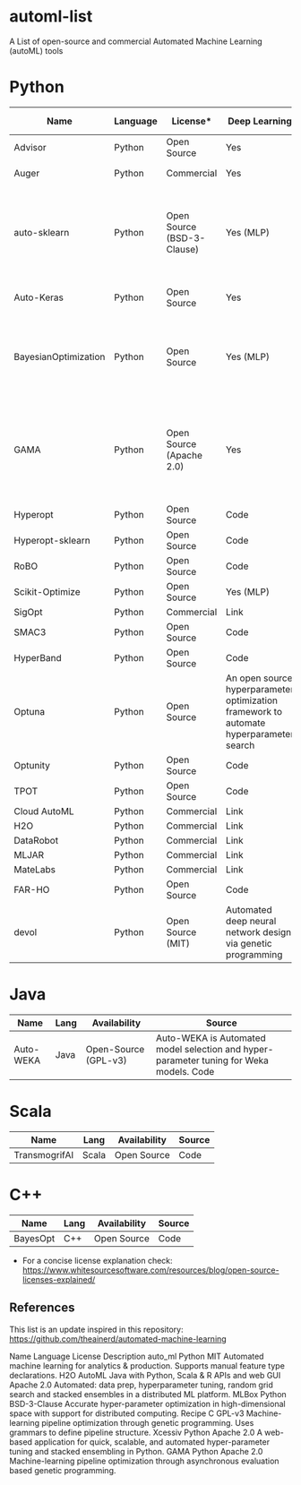 # automl-list
A List of open-source and commercial Automated Machine Learning (autoML) tools 

# Python
|Name                  |Language| License*    | Deep Learning | ML Tasks                 | Short Description |Source | 
| -------------------  | ------ | ----------- | ------------- | ----------------------   | ------ | ------ |
|Advisor               | Python | Open Source | Yes | Classification/Regression|<a href="https://github.com/tobegit3hub/advisor" target="_blank">github</a>
|Auger                 | Python | Commercial  | Yes | Classification/Regression/Time Series|<a href="https://auger.ai/" target="_blank">link</a>
|auto-sklearn          | Python | Open Source (BSD-3-Clause) | Yes (MLP)| Classification/Regression | auto-sklearn is an automated machine learning toolkit and a drop-in replacement for a scikit-learn estimator |<a href="https://github.com/automl/auto-sklearn" target="_blank">github</a>
|Auto-Keras            | Python | Open Source | Yes | Classification(also for Text)/Regression (also for Text)/Time Series|<a href="https://github.com/keras-team/autokeras" target="_blank">github</a>
|BayesianOptimization  | Python | Open Source | Yes (MLP)| HyperParameter Optimization | Pure Python implementation of bayesian global optimization with gaussian processes | <a href="https://github.com/fmfn/BayesianOptimization" target="_blank">github</a>
|GAMA	                 | Python	| Open Source (Apache 2.0) | Yes | Regression/Classification |	Machine-learning pipeline optimization through asynchronous evaluation based genetic programming | <a href="https://github.com/openml-labs/gama" target="_blank">github</a>
|Hyperopt              | Python | Open Source | Code   |
|Hyperopt-sklearn      | Python | Open Source | Code   | 
|RoBO                  | Python | Open Source | Code
|Scikit-Optimize       | Python | Open Source | Yes (MLP)| HyperParameter Optimization |<a href="https://github.com/fmfn/BayesianOptimization" target="_blank">github</a>
|SigOpt                | Python | Commercial  | Link   |
|SMAC3                 | Python | Open Source | Code   |
|HyperBand             | Python | Open Source | Code
|Optuna                | Python | Open Source |  An open source hyperparameter optimization framework to automate hyperparameter search | Code
|Optunity              | Python | Open Source | Code
|TPOT                  | Python | Open Source | Code
|Cloud AutoML          | Python | Commercial  | Link
|H2O                   | Python | Commercial  | Link
|DataRobot             | Python | Commercial  | Link
|MLJAR                 | Python | Commercial  | Link
|MateLabs              | Python | Commercial  | Link
|FAR-HO                | Python | Open Source | Code
|devol                 | Python | Open Source (MIT)| Automated deep neural network design via genetic programming |Code


# Java 
|Name                  |Lang    |Availability | Source |
| -------------------  | ------ | ----------- | ------ |
Auto-WEKA             | Java   | Open-Source (GPL-v3) | Auto-WEKA is Automated model selection and hyper-parameter tuning for Weka models. Code

# Scala 
|Name                  |Lang    |Availability | Source |
| -------------------  | ------ | ----------- | ------ |
TransmogrifAI         | Scala  | Open Source | Code

# C++
|Name                  |Lang    |Availability | Source |
| -------------------  | ------ | ----------- | ------ |
BayesOpt              | C++    | Open Source | Code


* For a concise license explanation check: https://www.whitesourcesoftware.com/resources/blog/open-source-licenses-explained/

## References
This list is an update inspired in this repository: https://github.com/theainerd/automated-machine-learning


Name	Language	License	Description
auto_ml	Python	MIT	Automated machine learning for analytics & production. Supports manual feature type declarations.
H2O AutoML	Java with Python, Scala & R APIs and web GUI	Apache 2.0	Automated: data prep, hyperparameter tuning, random grid search and stacked ensembles in a distributed ML platform.
MLBox	Python	BSD-3-Clause	Accurate hyper-parameter optimization in high-dimensional space with support for distributed computing.
Recipe	C	GPL-v3	Machine-learning pipeline optimization through genetic programming. Uses grammars to define pipeline structure.
Xcessiv	Python	Apache 2.0	A web-based application for quick, scalable, and automated hyper-parameter tuning and stacked ensembling in Python.
GAMA	Python	Apache 2.0	Machine-learning pipeline optimization through asynchronous evaluation based genetic programming.
